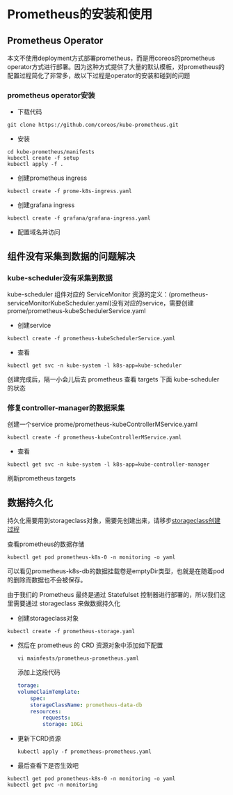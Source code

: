 # Prometheus的安装和使用
## Prometheus Operator
本文不使用deployment方式部署prometheus，而是用coreos的prometheus operator方式进行部署。因为这种方式提供了大量的默认模板，对prometheus的配置过程简化了非常多，故以下过程是operator的安装和碰到的问题
### prometheus operator安装
- 下载代码
```shell
git clone https://github.com/coreos/kube-prometheus.git
```
- 安装
```shell
cd kube-prometheus/manifests
kubectl create -f setup
kubectl apply -f .
```
- 创建prometheus ingress
```shell
kubectl create -f prome-k8s-ingress.yaml
```
- 创建grafana ingress
```shell
kubectl create -f grafana/grafana-ingress.yaml
```
- 配置域名并访问
## 组件没有采集到数据的问题解决
### kube-scheduler没有采集到数据
kube-scheduler 组件对应的 ServiceMonitor 资源的定义：(prometheus-serviceMonitorKubeScheduler.yaml)没有对应的service，需要创建
prome/prometheus-kubeSchedulerService.yaml
- 创建service
```shell
kubectl create -f prometheus-kubeSchedulerService.yaml
```
- 查看
```shell
kubectl get svc -n kube-system -l k8s-app=kube-scheduler
```
创建完成后，隔一小会儿后去 prometheus 查看 targets 下面 kube-scheduler 的状态
### 修复controller-manager的数据采集
创建一个service
prome/prometheus-kubeControllerMService.yaml
```shell
kubectl create -f prometheus-kubeControllerMService.yaml
```
- 查看
```shell
kubectl get svc -n kube-system -l k8s-app=kube-controller-manager
```
刷新prometheus targets
## 数据持久化
持久化需要用到storageclass对象，需要先创建出来，请移步[storageclass创建过程](../storageclass)

查看prometheus的数据存储
```shell
kubectl get pod prometheus-k8s-0 -n monitoring -o yaml
```
可以看见prometheus-k8s-db的数据挂载卷是emptyDir类型，也就是在随着pod的删除而数据也不会被保存。

由于我们的 Prometheus 最终是通过 Statefulset 控制器进行部署的，所以我们这里需要通过 storageclass 来做数据持久化
- 创建storageclass对象
```shell
kubectl create -f prometheus-storage.yaml
```
- 然后在 prometheus 的 CRD 资源对象中添加如下配置
    ```shell
    vi mainfests/prometheus-prometheus.yaml
    ```
    添加上这段代码
    ```yaml
    torage:
    volumeClaimTemplate:
        spec:
        storageClassName: prometheus-data-db
        resources:
            requests:
            storage: 10Gi
    ```
- 更新下CRD资源
    ```shell
    kubectl apply -f prometheus-prometheus.yaml      
    ```
- 最后查看下是否生效吧
```shell
kubectl get pod prometheus-k8s-0 -n monitoring -o yaml
kubectl get pvc -n monitoring
```    